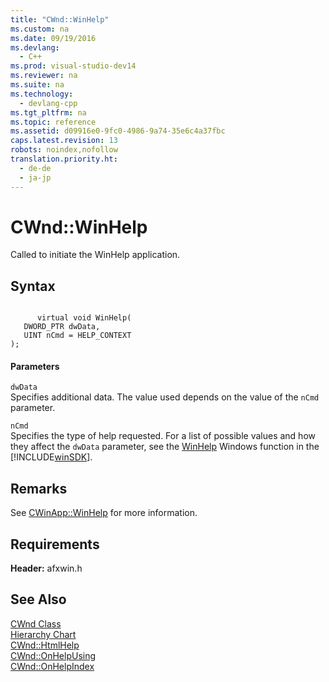 ```yaml
---
title: "CWnd::WinHelp"
ms.custom: na
ms.date: 09/19/2016
ms.devlang: 
  - C++
ms.prod: visual-studio-dev14
ms.reviewer: na
ms.suite: na
ms.technology: 
  - devlang-cpp
ms.tgt_pltfrm: na
ms.topic: reference
ms.assetid: d09916e0-9fc0-4986-9a74-35e6c4a37fbc
caps.latest.revision: 13
robots: noindex,nofollow
translation.priority.ht: 
  - de-de
  - ja-jp
---
```

# CWnd::WinHelp
Called to initiate the WinHelp application.  
  
## Syntax  
  
```  
  
      virtual void WinHelp(  
   DWORD_PTR dwData,  
   UINT nCmd = HELP_CONTEXT   
);  
```  
  
#### Parameters  
 `dwData`  
 Specifies additional data. The value used depends on the value of the `nCmd` parameter.  
  
 `nCmd`  
 Specifies the type of help requested. For a list of possible values and how they affect the `dwData` parameter, see the [WinHelp](http://msdn.microsoft.com/library/windows/desktop/bb762267) Windows function in the [!INCLUDE[winSDK](../vs140/includes/winSDK_md.md)].  
  
## Remarks  
 See [CWinApp::WinHelp](../vs140/CWinApp--WinHelp.md) for more information.  
  
## Requirements  
 **Header:** afxwin.h  
  
## See Also  
 [CWnd Class](../vs140/CWnd-Class.md)   
 [Hierarchy Chart](../vs140/Hierarchy-Chart.md)   
 [CWnd::HtmlHelp](../vs140/CWnd--HtmlHelp.md)   
 [CWnd::OnHelpUsing](../vs140/CWnd--OnHelpUsing.md)   
 [CWnd::OnHelpIndex](../vs140/CWnd--OnHelpIndex.md)